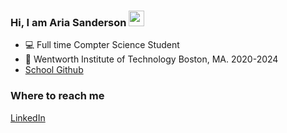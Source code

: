 ### Hi, I am Aria Sanderson <image src="https://media4.giphy.com/media/qpL2YVT6kXtXLK8Ul0/giphy.gif?cid=790b76118ba66251280bed7b38dc1fb1d7b69016cbcd8661&rid=giphy.gif&ct=s" width=25px>
  
- 💻 Full time Compter Science Student
- 🏫 Wentworth Institute of Technology Boston, MA. 2020-2024
- [School Github](https://github.com/sandersona2)

### Where to reach me
[LinkedIn](https://www.linkedin.com/in/aria-lilith/)
